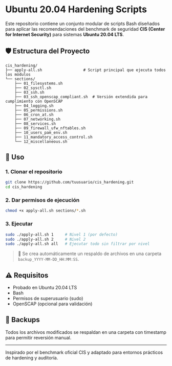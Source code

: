 
# Ubuntu 20.04 Hardening Scripts

Este repositorio contiene un conjunto modular de scripts Bash diseñados para aplicar las recomendaciones del benchmark de seguridad **CIS (Center for Internet Security)** para sistemas **Ubuntu 20.04 LTS**.

## 🛡️ Estructura del Proyecto

```
cis_hardening/
├── apply-all.sh                  # Script principal que ejecuta todos los módulos
└── sections/
    ├── 01_filesystems.sh
    ├── 02_sysctl.sh
    ├── 03_ssh.sh
    ├── 03_ssh_openscap_compliant.sh  # Versión extendida para cumplimiento con OpenSCAP
    ├── 04_logging.sh
    ├── 05_permissions.sh
    ├── 06_cron_at.sh
    ├── 07_networking.sh
    ├── 08_services.sh
    ├── 09_firewall_ufw_nftables.sh
    ├── 10_users_pam_env.sh
    ├── 11_mandatory_access_control.sh
    └── 12_miscellaneous.sh
```

## 🚀 Uso

### 1. Clonar el repositorio

```bash
git clone https://github.com/tuusuario/cis_hardening.git
cd cis_hardening
```

### 2. Dar permisos de ejecución

```bash
chmod +x apply-all.sh sections/*.sh
```

### 3. Ejecutar

```bash
sudo ./apply-all.sh 1     # Nivel 1 (por defecto)
sudo ./apply-all.sh 2     # Nivel 2
sudo ./apply-all.sh all   # Ejecutar todo sin filtrar por nivel
```

> 📝 Se crea automáticamente un respaldo de archivos en una carpeta `backup_YYYY-MM-DD_HH:MM:SS`.


## ⚠️ Requisitos

- Probado en Ubuntu 20.04 LTS
- Bash
- Permisos de superusuario (sudo)
- OpenSCAP (opcional para validación)

## 📁 Backups

Todos los archivos modificados se respaldan en una carpeta con timestamp para permitir reversión manual.


---

Inspirado por el benchmark oficial CIS y adaptado para entornos prácticos de hardening y auditoría.
